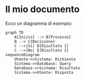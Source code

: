 # Il mio documento

Ecco un diagramma di esempio:

```mermaid
graph TD
    A[Inizio] --> B[Processo]
    B --> C{Decisione}
    C -->|Sì| D[Risultato 1]
    C -->|No| E[Risultato 2]
sequenceDiagram
    Utente->>Sistema: Richiesta
    Sistema->>Database: Query
    Database->>Sistema: Risultato
    Sistema->>Utente: Risposta

